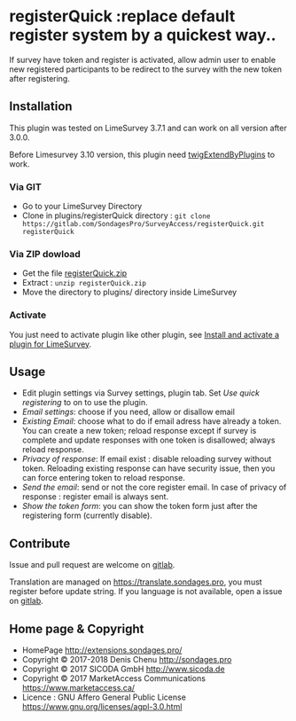 # registerQuick :replace default register system by a quickest way.. #

If survey have token and register is activated, allow admin user to enable new registered participants to be redirect to the survey with the new token after registering.

## Installation

This plugin was tested on LimeSurvey 3.7.1 and can work on all version after 3.0.0.

Before Limesurvey 3.10 version, this plugin need [twigExtendByPlugins](https://gitlab.com/SondagesPro/coreAndTools/twigExtendByPlugins) to work.

### Via GIT
- Go to your LimeSurvey Directory
- Clone in plugins/registerQuick directory : `git clone https://gitlab.com/SondagesPro/SurveyAccess/registerQuick.git registerQuick`

### Via ZIP dowload
- Get the file [registerQuick.zip](https://extensions.sondages.pro/IMG/auto/registerQuick.zip)
- Extract : `unzip registerQuick.zip`
- Move the directory to plugins/ directory inside LimeSurvey

### Activate

You just need to activate plugin like other plugin, see [Install and activate a plugin for LimeSurvey](https://extensions.sondages.pro/install-and-activate-a-plugin-for-limesurvey.html).

## Usage
- Edit plugin settings via Survey settings, plugin tab. Set _Use quick registering_ to on to use the plugin.
- _Email settings_: choose if you need, allow or disallow email
- _Existing Email_: choose what to do if email adress have already a token. You can create a new token; reload response except if survey is complete and update responses with one token is disallowed; always reload response.
- _Privacy of response_: If email exist : disable reloading survey without token. Reloading existing response can have security issue, then you can force entering token to reload response.
- _Send the email_: send or not the core register email. In case of privacy of response : register email is always sent.
- _Show the token form_: you can show the token form just after the registering form (currently disable).

## Contribute

Issue and pull request are welcome on [gitlab](https://gitlab.com/SondagesPro/SurveyAccess/registerQuick).

Translation are managed on <https://translate.sondages.pro>, you must register before update string.
If you language is not available, open a issue on [gitlab](https://gitlab.com/SondagesPro/SurveyAccess/registerQuick).

## Home page & Copyright

- HomePage <http://extensions.sondages.pro/>
- Copyright © 2017-2018 Denis Chenu <http://sondages.pro>
- Copyright © 2017 SICODA GmbH <http://www.sicoda.de>
- Copyright © 2017 MarketAccess Communications <https://www.marketaccess.ca/>
- Licence : GNU Affero General Public License <https://www.gnu.org/licenses/agpl-3.0.html>
